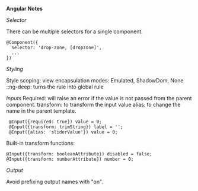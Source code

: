 **Angular Notes**

*Selector*

There can be multiple selectors for a single component.
```
@Component({
  selector: 'drop-zone, [dropzone]',
  ...
})
```

*Styling*

Style scoping: view encapsulation modes: Emulated, ShadowDom, None
::ng-deep: turns the rule into global rule

*Inputs*
Required: will raise an error if the value is not passed from the parent component.
transform: to transform the input value
alias: to change the name in the parent template.

```
 @Input({required: true}) value = 0;
 @Input({transform: trimString}) label = '';
 @Input({alias: 'sliderValue'}) value = 0;
```
Built-in transform functions:
```
@Input({transform: booleanAttribute}) disabled = false;
@Input({transform: numberAttribute}) number = 0;
```

*Output*

Avoid prefixing output names with "on".
